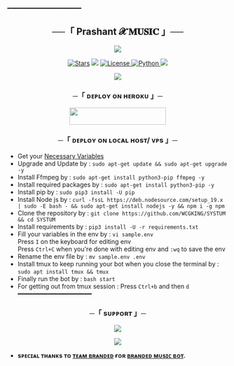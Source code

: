 ━━━━━━━━━━━━━━━━━━━━ 

<h2 align="center">
     ──「 Prashant 𝓧 𝐌𝐔𝐒𝐈𝐂 」──
</h2>


<p align="center">
  <img src="https://graph.org/file/4a0f51098b15a70280578.jpg">
</p>

<p align="center">
<a href="https://github.com/prashantsahlot/stargazers"><img src="https://img.shields.io/github/stars/prashantsahlot/SYSTUM?color=black&logo=github&logoColor=black&style=for-the-badge" alt="Stars" /></a>
<a href="https://github.com/prashantsahlot/SYSTUM/network/members"> <img src="https://img.shields.io/github/forks/prashantsahlot/SYSTUM?color=black&logo=github&logoColor=black&style=for-the-badge" /></a>
<a href="https://github.com/prashantsahlot/SYSTUM/blob/master/LICENSE"> <img src="https://img.shields.io/badge/License-MIT-blueviolet?style=for-the-badge" alt="License" /> </a>
<a href="https://www.python.org/"> <img src="https://img.shields.io/badge/Written%20in-Python-orange?style=for-the-badge&logo=python" alt="Python" /> </a>
<a href="https://github.com/prashantsahlot/SYSTUM/commits/WCGKING"> <img src="https://img.shields.io/github/last-commit/WCGKING/SYSTUM?color=blue&logo=github&logoColor=green&style=for-the-badge" /></a>
</p>

   <p align="center">
     <img src="https://graph.org/file/4a0f51098b15a70280578.jpg">
     </p>

<h3 align="center">
    ─「 ᴅᴇᴩʟᴏʏ ᴏɴ ʜᴇʀᴏᴋᴜ 」─
</h3>

<p align="center"><a href="https://dashboard.heroku.com/new?template=https://github.com/prashantsahlot/SYSTUM"> <img src="https://img.shields.io/badge/Deploy%20On%20Heroku-black?style=for-the-badge&logo=heroku" width="220" height="38.45"/></a></p>

<h3 align="center">
    ─「 ᴅᴇᴩʟᴏʏ ᴏɴ ʟᴏᴄᴀʟ ʜᴏsᴛ/ ᴠᴘs 」─
</h3>

- Get your [Necessary Variables](https://github.com/prashantsahlot/SYSTUM/blob/master/sample.env)
- Upgrade and Update by :
`sudo apt-get update && sudo apt-get upgrade -y`
- Install Ffmpeg by :
`sudo apt-get install python3-pip ffmpeg -y`
- Install required packages by :
`sudo apt-get install python3-pip -y`
- Install pip by :
`sudo pip3 install -U pip`
- Install Node js by :
`curl -fssL https://deb.nodesource.com/setup_19.x | sudo -E bash - && sudo apt-get install nodejs -y && npm i -g npm`
- Clone the repository by :
`git clone https://github.com/WCGKING/SYSTUM && cd SYSTUM`
- Install requirements by :
`pip3 install -U -r requirements.txt`
- Fill your variables in the env by :
`vi sample.env`<br>
Press `I` on the keyboard for editing env<br>
Press `Ctrl+C` when you're done with editing env and `:wq` to save the env<br>
- Rename the env file by :
`mv sample.env .env`
- Install tmux to keep running your bot when you close the terminal by :
`sudo apt install tmux && tmux`
- Finally run the bot by :
`bash start`
- For getting out from tmux session : Press `Ctrl+b` and then `d`<br>
━━━━━━━━━━━━━━━━━━━━

<h3 align="center">
    ─「 sᴜᴩᴩᴏʀᴛ 」─
</h3>

<p align="center">
<a href="https://t.me/BRANDED_WORLD"><img src="https://img.shields.io/badge/-Support%20Group-blue.svg?style=for-the-badge&logo=Telegram"></a>
</p>

<p align="center">
<a href="https://t.me/AKATSUKI_OFFICIAL_0"><img src="https://img.shields.io/badge/-Support%20Channel-blue.svg?style=for-the-badge&logo=Telegram"></a>
</p>

- <b> sᴩᴇᴄɪᴀʟ ᴛʜᴀɴᴋs ᴛᴏ [ᴛᴇᴀᴍ ʙʀᴀɴᴅᴇᴅ](https://github.com/WCGKING) ғᴏʀ [ʙʀᴀɴᴅᴇᴅ ᴍᴜsɪᴄ ʙᴏᴛ](https://github.com/WCGKING/SYSTUM). </b>
